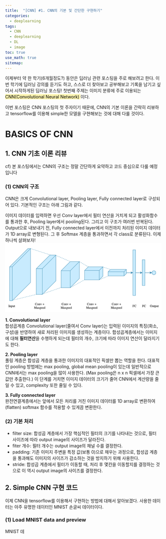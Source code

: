 ```yaml
---
title:  "[CNN] #1. CNN의 기본 및 간단한 구현하기"
categories:
  - deeplearning
tags:
  - CNN
  - deeplearning
  - DL
  - image
toc: true
use_math: true
sitemap: 
---
```


이제부터 약 한 학기(6개월정도?) 동안은 딥러닝 관련 포스팅을 주로 해보려고 한다. 이번 학기에 딥러닝 강의를 듣기도 하고, 스스로 더 찾아보고 공부해보고 기록을 남기고 싶어서 시작하게된 딥러닝 포스팅! 첫번째 주제는 이미지 분류에 주로 이용되는 <mark style='background-color: #fff5b1'>CNN(Convolutional Neural Network) </mark>이다.


이번 포스팅은 CNN 포스팅의 첫 주자이기 때문에, CNN의 기본 이론을 간략히 리뷰하고 tensorflow를 이용해 simple한 모델을 구현해보는 것에 대해 다룰 것이다.


# BASICS OF CNN

## 1. CNN 기초 이론 리뷰
cf) 본 포스팅에서는 CNN의 구조는 정말 간단하게 요약하고 코드 중심으로 다룰 예정입니다
### (1) CNN의 구조
CNN은 크게 Convolutional layer, Pooling layer, Fully connected layer로 구성되어 있다. 기본적인 구조는 아래 그림과 같다. <br>

이미지 데이터를 입력하면 우선 Conv layer에서 필터 연산을 거치게 되고 활성화함수를 통과한 후, Pooling layer에서 pooling된다. 그리고 이 구조가 여러번 반복된다. Output으로 내보내기 전,
Fully connected layer에서 이전까지 처리된 이미지 데이터가 1D array로 변형된다. 그 후 Softmax 계층을 통과하면서 각 class로 분류된다. 이제 하나씩 살펴보자!
![img](/assets/cnn.PNG)

**1. Convolutional layer** <br>
합성곱계층 Convolutional layer(줄여서 Conv layer)는 입력된 이미지의 특징(화소, 구성)을 반영하여 새로 처리된 이미지를 생성하는 계층이다. 합성곱계층에서는 이미지에 대해 **필터연산**을 수행하게 되는데 필터의 개수, 크기에 따라 이미지 연산이 달라지기도 한다.

**2. Pooling layer** <br>
풀링 계층은 합성곱 계층을 통과한 이미지의 대표적인 픽셀만 뽑는 역할을 한다. 대표적인 pooling 방법에는 max pooling, global mean pooling이 있는데 일반적으로 CNN에서는 max pooling을 많이 사용한다. (Max pooling은 n x n 픽셀에서 가장 큰 값만 추출한다.)
이 단계를 거치면 이미지 데이터의 크기가 줄어 CNN에서 계산량을 줄일 수 있고, complexity 또한 줄일 수 있다.

**3. Fully connected layer** <br>
완전연결계층에서는 앞에서 모든 처리를 거친 이미지 데이터를 1D array로 변환하여(flatten) softmax 함수를 적용할 수 있게끔 변환한다. 


### (2) 기본 처리
 + filter size: 합성곱 계층에서 가장 핵심적인 필터의 크기를 나타내는 것으로, 필터 사이즈에 따라 output image의 사이즈가 달라진다.
 + fiter 개수: 필터 개수는 output image의 채널 수를 결정한다.
 + padding: 기존 이미지 주변을 특정 값(보통 0)으로 채우는 과정으로, 합성곱 계층을 통과해도 이미지의 사이즈가 감소하는 것을 방지하기 위해 사용한다.
 + stride: 합성곱 계층에서 필터가 이동할 때, 처리 후 몇칸을 이동할지를 결정하는 것으로 이 역시 output image의 사이즈를 결정한다.


## 2. Simple CNN 구현 코드
이제 CNN을 tensorflow를 이용해서 구현하는 방법에 대해서 알아보겠다. 사용한 데이터는 아주 유명한 데이터인 MNIST 손글씨 데이터이다.

### (1) Load MNIST data and preview
MNIST 데
```python
```









